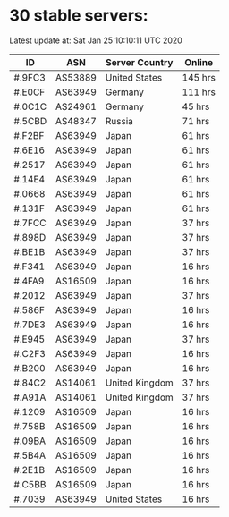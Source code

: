 # 30 stable servers:

Latest update at: Sat Jan 25 10:10:11 UTC 2020

| ID | ASN | Server Country | Online |
| -- | --- | -------------- | ------ |
| #.9FC3 | AS53889 | United States | 145 hrs |
| #.E0CF | AS63949 | Germany | 111 hrs |
| #.0C1C | AS24961 | Germany | 45 hrs |
| #.5CBD | AS48347 | Russia | 71 hrs |
| #.F2BF | AS63949 | Japan | 61 hrs |
| #.6E16 | AS63949 | Japan | 61 hrs |
| #.2517 | AS63949 | Japan | 61 hrs |
| #.14E4 | AS63949 | Japan | 61 hrs |
| #.0668 | AS63949 | Japan | 61 hrs |
| #.131F | AS63949 | Japan | 61 hrs |
| #.7FCC | AS63949 | Japan | 37 hrs |
| #.898D | AS63949 | Japan | 37 hrs |
| #.BE1B | AS63949 | Japan | 37 hrs |
| #.F341 | AS63949 | Japan | 16 hrs |
| #.4FA9 | AS16509 | Japan | 16 hrs |
| #.2012 | AS63949 | Japan | 37 hrs |
| #.586F | AS63949 | Japan | 16 hrs |
| #.7DE3 | AS63949 | Japan | 16 hrs |
| #.E945 | AS63949 | Japan | 37 hrs |
| #.C2F3 | AS63949 | Japan | 16 hrs |
| #.B200 | AS63949 | Japan | 16 hrs |
| #.84C2 | AS14061 | United Kingdom | 37 hrs |
| #.A91A | AS14061 | United Kingdom | 37 hrs |
| #.1209 | AS16509 | Japan | 16 hrs |
| #.758B | AS16509 | Japan | 16 hrs |
| #.09BA | AS16509 | Japan | 16 hrs |
| #.5B4A | AS16509 | Japan | 16 hrs |
| #.2E1B | AS16509 | Japan | 16 hrs |
| #.C5BB | AS16509 | Japan | 16 hrs |
| #.7039 | AS63949 | United States | 16 hrs |

